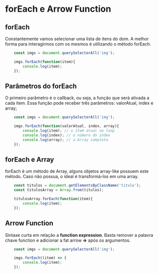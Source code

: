 # forEach e Arrow Function

## forEach

Constantemente vamos selecionar uma lista de itens do dom. A
melhor forma para interagirmos com os mesmos é utilizando o
método forEach.

```js
    const imgs = document.querySelectorAll('img');

    imgs.forEach(function(item){
        console.log(item);
    });
```

## Parâmetros do forEach

O primeiro parâmetro é o callback, ou seja, a função que será
ativada a cada item. Essa função pode receber três parâmetros:
valorAtual, index e array;

```js
    const imgs = document.querySelectorAll('img');

    imgs.forEach(function(valorAtual, index, array){
        console.log(item); // o item atual no loop
        console.log(index); // o número do index
        console.log(array); // a Array completa
    });
```

## forEach e Array

forEach é um método de Array, alguns objetos array-like possuem
este método. Caso não possua, o ideal é transformá-los em uma
array.

```js
    const titulos = document.getElementsByClassName('titulo');
    const titulosArray = Array.from(titulos);

    titulosArray.forEach(function(item){
        console.log(item);
    });
```

## Arrow Function

Sintaxe curta em relação a **function expression**. Basta
remover a palavra chave function e adicionar a fat arrow **=>** após
os argumentos.

```js
    const imgs = document.querySelectorAll('img');

    imgs.forEach((item) => {
        console.log(item);
    });
```